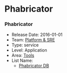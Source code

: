 # Phabricator
### Phabricator
* Release Date: 2016-01-01
* Team: [Platform & SRE](../teams/platform.md)
* Type: service
* Level: Application
* Area: [Tools](../areas/tools.png)
* List Name:
  * [Phabricator DB](phabricator-rds.md)
